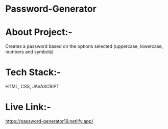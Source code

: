 # Password-Generator

# About Project:-
Creates a password based on the options selected (uppercase, lowercase, numbers and symbols)

# Tech Stack:-
 HTML, CSS, JAVASCRIPT
 
 # Live Link:-
 https://password-generator19.netlify.app/
